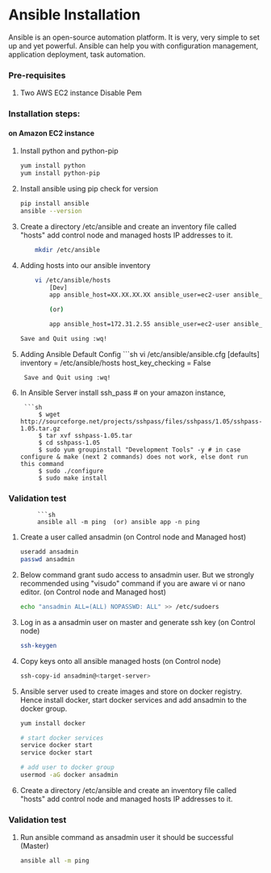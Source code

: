 # Ansible Installation

Ansible is an open-source automation platform. It is very, very simple to set up and yet powerful. Ansible can help you with configuration management, application deployment, task automation.

### Pre-requisites

1. Two AWS EC2 instance Disable Pem

### Installation steps:
#### on Amazon EC2 instance

1. Install python and python-pip
   ```sh
   yum install python
   yum install python-pip
   ```
1. Install ansible using pip check for version
    ```sh
    pip install ansible
   ansible --version
   ```
1. Create a directory /etc/ansible and create an inventory file called "hosts" add control node and managed hosts IP addresses to it. 

    ```sh
        mkdir /etc/ansible 

1. Adding hosts into our ansible inventory

    ```sh
        vi /etc/ansible/hosts
            [Dev]
            app ansible_host=XX.XX.XX.XX ansible_user=ec2-user ansible_ssh_pass=XXXXX

            (or)

            app ansible_host=172.31.2.55 ansible_user=ec2-user ansible_ssh_pass=/home/ec2-user/demo.pem

    Save and Quit using :wq!

1. Adding Ansible Default Config 
        ```sh
        vi /etc/ansible/ansible.cfg
                [defaults]
                inventory       = /etc/ansible/hosts
                host_key_checking = False

        Save and Quit using :wq!


1. In Ansible Server install ssh_pass # on your amazon instance, 

        ```sh
            $ wget http://sourceforge.net/projects/sshpass/files/sshpass/1.05/sshpass-1.05.tar.gz 
            $ tar xvf sshpass-1.05.tar
            $ cd sshpass-1.05
            $ sudo yum groupinstall "Development Tools" -y # in case configure & make (next 2 commands) does not work, else dont run this command
            $ sudo ./configure
            $ sudo make install


### Validation test

            ```sh 
            ansible all -m ping  (or) ansible app -n ping



1. Create a user called ansadmin (on Control node and Managed host)  
   ```sh
   useradd ansadmin
   passwd ansadmin
   ```
1. Below command grant sudo access to ansadmin user. But we strongly recommended using "visudo" command if you are aware vi or nano editor.  (on Control node and Managed host)
   ```sh
   echo "ansadmin ALL=(ALL) NOPASSWD: ALL" >> /etc/sudoers
   ```
   
1. Log in as a ansadmin user on master and generate ssh key (on Control node)
   ```sh 
   ssh-keygen
   ```
1. Copy keys onto all ansible managed hosts (on Control node)
   ```sh 
   ssh-copy-id ansadmin@<target-server>
   ```

1. Ansible server used to create images and store on docker registry. Hence install docker, start docker services and add ansadmin to the docker group. 
   ```sh
   yum install docker
   
   # start docker services 
   service docker start
   service docker start 
   
   # add user to docker group 
   usermod -aG docker ansadmin

   ```
1. Create a directory /etc/ansible and create an inventory file called "hosts" add control node and managed hosts IP addresses to it. 
 
### Validation test

   
1. Run ansible command as ansadmin user it should be successful (Master)
   ```sh 
   ansible all -m ping
